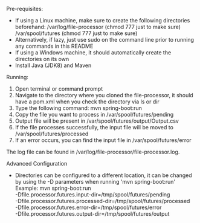 Pre-requisites:
- If using a Linux machine, make sure to create the following directories beforehand:
  /var/log/file-processor (chmod 777 just to make sure)
  /var/spool/futures (chmod 777 just to make sure)
- Alternatively, if lazy, just use sudo on the command line prior to running any commands in this README
- If using a Windows machine, it should automatically create the directories on its own
- Install Java (JDK8) and Maven

Running:
1. Open terminal or command prompt
2. Navigate to the directory where you cloned the file-processor, it should have a pom.xml when you check the directory via ls or dir
3. Type the following command: mvn spring-boot:run
4. Copy the file you want to process in /var/spool/futures/pending
5. Output file will be present in /var/spool/futures/output/Output.csv
6. If the file processes successfully, the input file will be moved to /var/spool/futures/processed
7. If an error occurs, you can find the input file in /var/spool/futures/error

The log file can be found in /var/log/file-processor/file-processor.log.

Advanced Configuration
- Directories can be configured to a different location, it can be changed by using the -D parameters when running 'mvn spring-boot:run'
  Example:
  mvn spring-boot:run \
  -Dfile.processor.futures.input-dir=/tmp/spool/futures/pending \
  -Dfile.processor.futures.processed-dir=/tmp/spool/futures/processed \
  -Dfile.processor.futures.error-dir=/tmp/spool/futures/error \
  -Dfile.processor.futures.output-dir=/tmp/spool/futures/output
